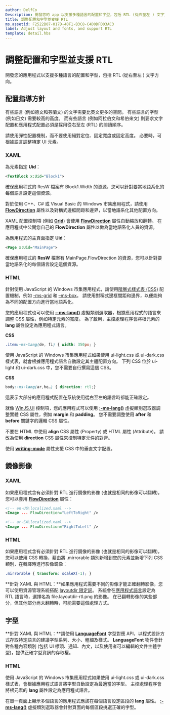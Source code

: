 ```yaml
---
author: DelfCo
Description: 開發您的 app 以支援多種語言的配置和字型，包括 RTL (從右至左 ) 文字方向。
title: 調整配置和字型並支援 RTL
ms.assetid: F2522B07-017D-40F1-B3C8-C4D0DFD03AC3
label: Adjust layout and fonts, and support RTL
template: detail.hbs
---
```


# 調整配置和字型並支援 RTL





開發您的應用程式以支援多種語言的配置和字型，包括 RTL (從右至左 ) 文字方向。

## <span id="Layout_guidelines"></span><span id="layout_guidelines"></span><span id="LAYOUT_GUIDELINES"></span>配置指導方針


有些語言 (例如德文和芬蘭文) 的文字需要比英文更多的空間。 有些語言的字型 (例如日文) 需要較高的高度。 而有些語言 (例如阿拉伯文和希伯來文) 則要求文字配置和應用程式配置必須是採用從右至左 (RTL) 的閱讀順序。

請使用彈性配置機制，而不要使用絕對定位、固定寬度或固定高度。 必要時，可根據語言調整特定 UI 元素。

### <span id="XAML"></span><span id="xaml"></span>XAML

為元素指定 **Uid**：

```XML
<TextBlock x:Uid="Block1">
```

確保應用程式的 ResW 檔案有 Block1.Width 的資源，您可以針對要當地語系化的每個語言設定這個資源。

對於使用 C++、C\# 或 Visual Basic 的 Windows 市集應用程式，請使用 [**FlowDirection**](https://msdn.microsoft.com/library/windows/apps/br208716) 屬性以及對稱式邊框間距和邊界，以當地語系化其他配置方向。

XAML 配置控制項 (例如 [**Grid**](https://msdn.microsoft.com/library/windows/apps/br242704)) 會使用 [**FlowDirection**](https://msdn.microsoft.com/library/windows/apps/br208716) 屬性自動縮放和翻轉。 在應用程式中公開您自己的 **FlowDirection** 屬性以做為當地語系化人員的資源。

為應用程式的主頁面指定 **Uid**：

```XML
<Page x:Uid="MainPage">
```

確保應用程式的 **ResW** 檔案有 MainPage.FlowDirection 的資源，您可以針對要當地語系化的每個語言設定這個資源。

### <span id="HTML"></span><span id="html"></span>HTML

針對使用 JavaScript 的 Windows 市集應用程式，請使用[階層式樣式表 (CSS)](https://msdn.microsoft.com/library/ms531209) 配置機制，例如 [-ms-grid](https://msdn.microsoft.com/en-us/library/windows/apps/hh465453.aspx#g_section) 和 [–ms-box](https://msdn.microsoft.com/en-us/library/windows/apps/hh465453.aspx#f_section)。 請使用對稱式邊框間距和邊界，以便能夠為不同的配置方向進行當地語系化。

您的應用程式也可以使用 [**:-ms-lang()**](https://msdn.microsoft.com/library/cc848867) 虛擬類別選取器，根據應用程式的語言來調整 CSS 屬性，例如特定元素的寬度。 為了啟用，主控處理程序會將根元素的 **lang** 屬性設定為應用程式語言。

**CSS**
```CSS
.item:-ms-lang(de, fi) { width: 350px; }
```

使用 JavaScript 的 Windows 市集應用程式如果使用 ui-light.css 或 ui-dark.css 樣式表，就會根據應用程式語言自動設定其主體配置方向。 下列 CSS 位於 ui-light 和 ui-dark.css 中，您不需要自行撰寫這個 CSS。

**CSS**
```CSS
body:-ms-lang(ar,he…) { direction: rtl;}
```

這表示大部分的應用程式配置在系統使用從右至左的語言時都能正確設定。

就像 [WinJS.UI](https://msdn.microsoft.com/library/windows/apps/br229782) 控制項，您的應用程式可以使用 [**:-ms-lang()**](https://msdn.microsoft.com/library/cc848867) 虛擬類別選取器調整實體 CSS 屬性，例如 **margin** 和 **padding**。 您不需要調整使用 **after** 和 **before** 關鍵字的邏輯 CSS 屬性。

不要在 HTML 中使用 **align** CSS 屬性 (Property) 或 HTML 屬性 (Attribute)。 請改為使用 **direction** CSS 屬性來控制特定元件的對齊。

使用 [**writing-mode**](https://msdn.microsoft.com/library/ms531187) 屬性支援 CSS 中的垂直文字配置。

## <span id="Mirroring_images"></span><span id="mirroring_images"></span><span id="MIRRORING_IMAGES"></span>鏡像影像


### <span id="XAML"></span><span id="xaml"></span>XAML

如果應用程式含有必須針對 RTL 進行鏡像的影像 (也就是相同的影像可以翻轉)，您可以套用 [**FlowDirection**](https://msdn.microsoft.com/library/windows/apps/br208716) 屬性：

```XML
<!-- en-US\localized.xaml -->
<Image ... FlowDirection="LeftToRight" />

<!-- ar-SA\localized.xaml -->
<Image ... FlowDirection="RightToLeft" />
```

### <span id="HTML"></span><span id="html"></span>HTML

如果應用程式含有必須針對 RTL 進行鏡像的影像 (也就是相同的影像可以翻轉)，您可以使用 CSS 轉換，藉由將 .mirrorable 類別新增到您的元素並新增下列 CSS 類別，在轉譯時進行影像鏡像：

```CSS
.mirrorable { transform: scaleX(-1); }
```

**針對 XAML 與 HTML：**如果應用程式需要不同的影像才能正確翻轉影像，您可以使用資源管理系統搭配 [layoutdir 限定詞](https://msdn.microsoft.com/library/windows/apps/xaml/hh965324)。 系統會在[應用程式語言](manage-language-and-region.md)設定為 RTL 語言時，選擇名為 file.layoutdir-rtl.png 的影像。 在已翻轉影像的某些部分，但其他部分尚未翻轉時，可能需要這個處理方式。

## <span id="Fonts"></span><span id="fonts"></span><span id="FONTS"></span>字型


**針對 XAML 與 HTML：**請使用 [**LanguageFont**](https://msdn.microsoft.com/library/windows/apps/br206864) 字型對應 API，以程式設計方式存取特定語言的建議字型系列、大小、粗細及樣式。 **LanguageFont** 物件會針對各種內容類別 (包括 UI 標頭、通知、內文，以及使用者可以編輯的文件主體字型)，提供正確字型資訊的存取權。

### <span id="HTML"></span><span id="html"></span>HTML

使用 JavaScript 的 Windows 市集應用程式如果使用 ui-light.css 或 ui-dark.css 樣式表，會根據應用程式語言將字型自動設定為最適當的字型。 主控處理程序會將根元素的 **lang** 屬性設定為應用程式語言。

在單一頁面上顯示多個語言的應用程式應該在每個語言設定區段的 **lang** 屬性。 [
            **:-ms-lang()**](https://msdn.microsoft.com/library/cc848867) 虛擬類別選取器會針對頁面的每個區段挑選正確的字型。

 

 





<!--HONumber=May16_HO2-->


